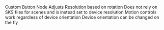 Custom Button Node
Adjusts Resolution based on rotation
Does not rely on SKS files for scenes and is instead set to device resolution
Motion controls work regardless of device orientation
Device orientation can be changed on the fly